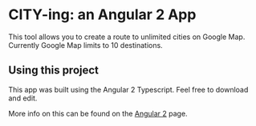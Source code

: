 CITY-ing: an Angular 2 App
=====================

This tool allows you to create a route to unlimited cities on Google Map. Currently Google Map limits to 10 destinations. 

## Using this project

This app was built using the Angular 2 Typescript. Feel free to download and edit.

More info on this can be found on the [Angular 2](https://angular.io/) page.
